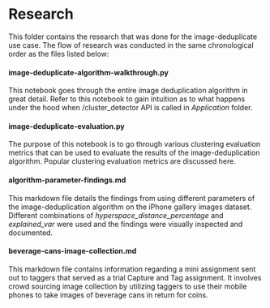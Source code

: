 # Research 
This folder contains the research that was done for the image-deduplicate use case. The flow of research was conducted in the same chronological order as the files listed below:

#### image-deduplicate-algorithm-walkthrough.py
This notebook goes through the entire image deduplication algorithm in great detail. Refer to this notebook to gain intuition as to what happens under the hood when /cluster_detector API is called in *Application* folder.

#### image-deduplicate-evaluation.py
The purpose of this notebook is to go through various clustering evaluation metrics that can be used to evaluate the results of the image-deduplication algorithm. 
Popular clustering evaluation metrics are discussed here.

#### algorithm-parameter-findings.md
This markdown file details the findings from using different parameters of the image-deduplication algorithm on the iPhone gallery images dataset. Different combinations of *hyperspace_distance_percentage* and *explained_var* were used and the findings were visually inspected and documented.

#### beverage-cans-image-collection.md
This markdown file contains information regarding a mini assignment sent out to taggers that served as a trial Capture and Tag assignment. It involves crowd sourcing image collection by utilizing taggers to use their mobile phones to take images of beverage cans in return for coins.


